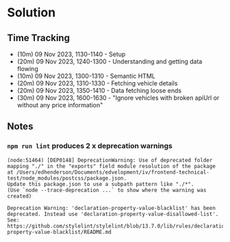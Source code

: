 # Solution

## Time Tracking

- (10m) 09 Nov 2023, 1130-1140 - Setup
- (20m) 09 Nov 2023, 1240-1300 - Understanding and getting data flowing
- (10m) 09 Nov 2023, 1300-1310 - Semantic HTML
- (20m) 09 Nov 2023, 1310-1330 - Fetching vehicle details
- (20m) 09 Nov 2023, 1350-1410 - Data fetching loose ends
- (30m) 09 Nov 2023, 1600-1630 - "Ignore vehicles with broken apiUrl or without any price information"

## Notes

### `npm run lint` produces 2 x deprecation warnings

```
(node:51464) [DEP0148] DeprecationWarning: Use of deprecated folder mapping "./" in the "exports" field module resolution of the package at /Users/edhenderson/Documents/edvelopment/iv/frontend-technical-test/node_modules/postcss/package.json.
Update this package.json to use a subpath pattern like "./*".
(Use `node --trace-deprecation ...` to show where the warning was created)

Deprecation Warning: 'declaration-property-value-blacklist' has been deprecated. Instead use 'declaration-property-value-disallowed-list'. See: https://github.com/stylelint/stylelint/blob/13.7.0/lib/rules/declaration-property-value-blacklist/README.md
```
